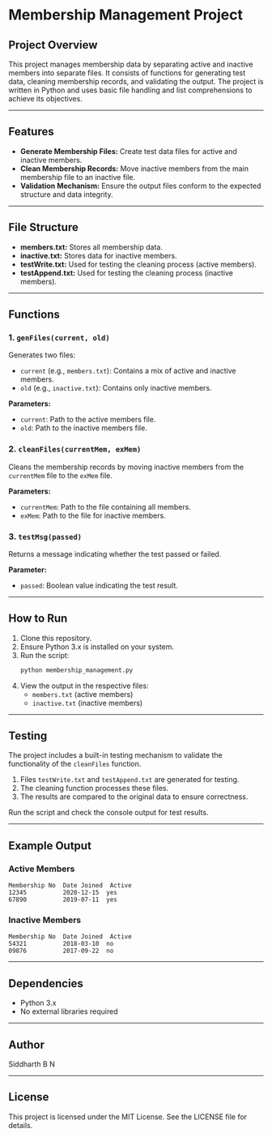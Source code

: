 # Membership Management Project

## Project Overview
This project manages membership data by separating active and inactive members into separate files. It consists of functions for generating test data, cleaning membership records, and validating the output. The project is written in Python and uses basic file handling and list comprehensions to achieve its objectives.

---

## Features
- **Generate Membership Files:** Create test data files for active and inactive members.
- **Clean Membership Records:** Move inactive members from the main membership file to an inactive file.
- **Validation Mechanism:** Ensure the output files conform to the expected structure and data integrity.

---

## File Structure
- **members.txt:** Stores all membership data.
- **inactive.txt:** Stores data for inactive members.
- **testWrite.txt:** Used for testing the cleaning process (active members).
- **testAppend.txt:** Used for testing the cleaning process (inactive members).

---

## Functions
### 1. `genFiles(current, old)`
Generates two files:
- `current` (e.g., `members.txt`): Contains a mix of active and inactive members.
- `old` (e.g., `inactive.txt`): Contains only inactive members.

**Parameters:**
- `current`: Path to the active members file.
- `old`: Path to the inactive members file.

### 2. `cleanFiles(currentMem, exMem)`
Cleans the membership records by moving inactive members from the `currentMem` file to the `exMem` file.

**Parameters:**
- `currentMem`: Path to the file containing all members.
- `exMem`: Path to the file for inactive members.

### 3. `testMsg(passed)`
Returns a message indicating whether the test passed or failed.

**Parameter:**
- `passed`: Boolean value indicating the test result.

---

## How to Run
1. Clone this repository.
2. Ensure Python 3.x is installed on your system.
3. Run the script:
   ```bash
   python membership_management.py
   ```
4. View the output in the respective files:
   - `members.txt` (active members)
   - `inactive.txt` (inactive members)

---

## Testing
The project includes a built-in testing mechanism to validate the functionality of the `cleanFiles` function.
1. Files `testWrite.txt` and `testAppend.txt` are generated for testing.
2. The cleaning function processes these files.
3. The results are compared to the original data to ensure correctness.

Run the script and check the console output for test results.

---

## Example Output
### Active Members
```plaintext
Membership No  Date Joined  Active  
12345          2020-12-15  yes     
67890          2019-07-11  yes     
```

### Inactive Members
```plaintext
Membership No  Date Joined  Active  
54321          2018-03-10  no      
09876          2017-09-22  no      
```

---

## Dependencies
- Python 3.x
- No external libraries required

---

## Author
Siddharth B N

---

## License
This project is licensed under the MIT License. See the LICENSE file for details.

